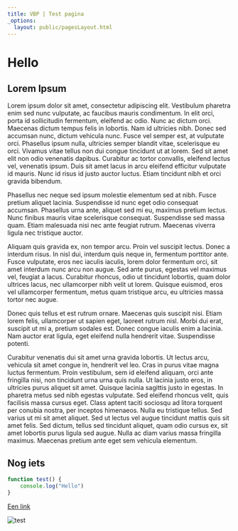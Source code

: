 ```yaml
---
title: VBP | Test pagina
_options:
  layout: public/pagesLayout.html
---
```

# Hello

## Lorem Ipsum

Lorem ipsum dolor sit amet, consectetur adipiscing elit. Vestibulum pharetra enim sed nunc vulputate, ac faucibus mauris condimentum. In elit orci, porta id sollicitudin fermentum, eleifend ac odio. Nunc ac dictum orci. Maecenas dictum tempus felis in lobortis. Nam id ultricies nibh. Donec sed accumsan nunc, dictum vehicula nunc. Fusce vel semper est, at vulputate orci. Phasellus ipsum nulla, ultricies semper blandit vitae, scelerisque eu orci. Vivamus vitae tellus non dui congue tincidunt ut at lorem. Sed sit amet elit non odio venenatis dapibus. Curabitur ac tortor convallis, eleifend lectus vel, venenatis ipsum. Duis sit amet lacus in arcu eleifend efficitur vulputate id mauris. Nunc id risus id justo auctor luctus. Etiam tincidunt nibh et orci gravida bibendum.

Phasellus nec neque sed ipsum molestie elementum sed at nibh. Fusce pretium aliquet lacinia. Suspendisse id nunc eget odio consequat accumsan. Phasellus urna ante, aliquet sed mi eu, maximus pretium lectus. Nunc finibus mauris vitae scelerisque consequat. Suspendisse sed massa quam. Etiam malesuada nisi nec ante feugiat rutrum. Maecenas viverra ligula nec tristique auctor.

Aliquam quis gravida ex, non tempor arcu. Proin vel suscipit lectus. Donec a interdum risus. In nisl dui, interdum quis neque in, fermentum porttitor ante. Fusce vulputate, eros nec iaculis iaculis, lorem dolor fermentum orci, sit amet interdum nunc arcu non augue. Sed ante purus, egestas vel maximus vel, feugiat a lacus. Curabitur rhoncus, odio ut tincidunt lobortis, quam dolor ultrices lacus, nec ullamcorper nibh velit ut lorem. Quisque euismod, eros vel ullamcorper fermentum, metus quam tristique arcu, eu ultricies massa tortor nec augue.

Donec quis tellus et est rutrum ornare. Maecenas quis suscipit nisi. Etiam lorem felis, ullamcorper ut sapien eget, laoreet rutrum nisl. Morbi dui erat, suscipit ut mi a, pretium sodales est. Donec congue iaculis enim a lacinia. Nam auctor erat ligula, eget eleifend nulla hendrerit vitae. Suspendisse potenti.

Curabitur venenatis dui sit amet urna gravida lobortis. Ut lectus arcu, vehicula sit amet congue in, hendrerit vel leo. Cras in purus vitae magna luctus fermentum. Proin vestibulum, sem id eleifend aliquam, orci ante fringilla nisi, non tincidunt urna urna quis nulla. Ut lacinia justo eros, in ultricies purus aliquet sit amet. Quisque lacinia sagittis justo in egestas. In pharetra metus sed nibh egestas vulputate. Sed eleifend rhoncus velit, quis facilisis massa cursus eget. Class aptent taciti sociosqu ad litora torquent per conubia nostra, per inceptos himenaeos. Nulla eu tristique tellus. Sed varius ut mi sit amet aliquet. Sed ut lectus vel augue tincidunt mattis quis sit amet felis. Sed dictum, tellus sed tincidunt aliquet, quam odio cursus ex, sit amet lobortis purus ligula sed augue. Nulla ac diam varius massa fringilla maximus. Maecenas pretium ante eget sem vehicula elementum. 

## Nog iets

```javascript
function test() {
    console.log("Hello")
}
```

[Een link](https://natuurdata.dev.inbo.be)

![test](/images/more-from-4.png)